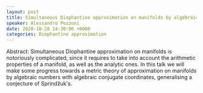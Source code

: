 ```yaml
---
layout: post
title: Simultaneous Diophantine approximation on manifolds by algebraic numbers
speaker: Alessandro Pezzoni
date: 2020-10-28 14:30:00 +0000
categories: Diophantine approximation
---
```


Abstract: Simultaneous Diophantine approximation on manifolds is notoriously
complicated, since it requires to take into account the arithmetic
properties of a manifold, as well as the analytic ones. In this talk
we will make some progress towards a metric theory of approximation on
manifolds by algebraic numbers with algebraic conjugate coordinates,
generalising a conjecture of Sprindžuk's.

